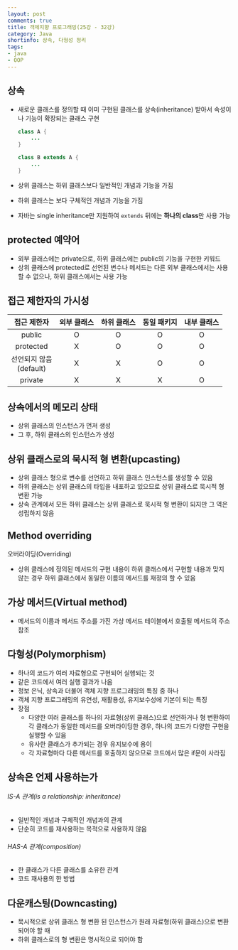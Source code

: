```yaml
---
layout: post
comments: true
title: 객체지향 프로그래밍(25강 - 32강)
category: Java
shortinfo: 상속, 다형성 정리
tags:
- java
- OOP
---
```




## 상속 

- 새로운 클래스를 정의할 때 이미 구현된 클래스를 상속(inheritance) 받아서 속성이나 기능이 확장되는 클래스 구현

  ```java
  class A {
      ...
  }
  
  class B extends A {
      ...
  }
  ```

- 상위 클래스는 하위 클래스보다 일반적인 개념과 기능을 가짐

- 하위 클래스는 보다 구체적인 개념과 기능을 가짐

- 자바는 single inheritance만 지원하여 `extends` 뒤에는 **하나의 class**만 사용 가능



## protected 예약어

- 외부 클래스에는 private으로, 하위 클래스에는 public의 기능을 구현한 키워드
- 상위 클래스에 protected로 선언된 변수나 메서드는 다른 외부 클래스에서는 사용할 수 없으나, 하위 클래스에서는 사용 가능



## 접근 제한자의 가시성

|        접근 제한자         | 외부 클래스 | 하위 클래스 | 동일  패키지 | 내부 클래스 |
| :------------------------: | :---------: | :---------: | :----------: | :---------: |
|           public           |      O      |      O      |      O       |      O      |
|         protected          |      X      |      O      |      O       |      O      |
| 선언되지 않음<br>(default) |      X      |      X      |      O       |      O      |
|          private           |      X      |      X      |      X       |      O      |


## 상속에서의 메모리 상태

- 상위 클래스의 인스턴스가 먼저 생성
- 그 후, 하위 클래스의 인스턴스가 생성


## 상위 클래스로의 묵시적 형 변환(upcasting)

- 상위 클래스 형으로 변수를 선언하고 하위 클래스 인스턴스를 생성할 수 있음
- 하위 클래스는 상위 클래스의 타입을 내포하고 있으므로 상위 클래스로 묵시적 형 변환 가능
- 상속 관계에서 모든 하위 클래스는 상위 클래스로 묵시적 형 변환이 되지만 그 역은 성립하지 않음

## Method overriding

오버라이딩(Overriding)
- 상위 클래스에 정의된 메서드의 구현 내용이 하위 클래스에서 구현할 내용과 맞지 않는 경우 하위 클래스에서 동일한 이름의 메서드를 재정의 할 수 있음


## 가상 메서드(Virtual method)

- 메서드의 이름과 메서드 주소를 가진 가상 메서드 테이블에서 호출될 메서드의 주소 참조

## 다형성(Polymorphism)

- 하나의 코드가 여러 자료형으로 구현되어 실행되는 것
- 같은 코드에서 여러 실행 결과가 나옴
- 정보 은닉, 상속과 더불어 객체 지향 프로그래밍의 특징 중 하나
- 객체 지향 프로그래밍의 유연성, 재활용성, 유지보수성에 기본이 되는 특징
- 장점
  - 다양한 여러 클래스를 하나의 자료형(상위 클래스)으로 선언하거나 형 변환하여 각 클래스가 동일한 메서드를 오버라이딩한 경우, 하나의 코드가 다양한 구현을 실행할 수 있음
  - 유사한 클래스가 추가되는 경우 유지보수에 용이
  - 각 자료형마다 다른 메서드를 호출하지 않으므로 코드에서 많은 if문이 사라짐



## 상속은 언제 사용하는가

###### IS-A 관계(is a relationship: inheritance)
- 일반적인 개념과 구체적인 개념과의 관계
- 단순히 코드를 재사용하는 목적으로 사용하지 않음

###### HAS-A 관계(composition)
- 한 클래스가 다른 클래스를 소유한 관계
- 코드 재사용의 한 방법



## 다운캐스팅(Downcasting)

- 묵시적으로 상위 클래스 형 변환 된 인스턴스가 원래 자료형(하위 클래스)으로 변환되어야 할 때 
- 하위 클래스로의 형 변환은 명시적으로 되어야 함
